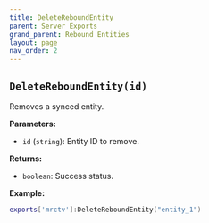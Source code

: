 ```yaml
--- 
title: DeleteReboundEntity 
parent: Server Exports 
grand_parent: Rebound Entities 
layout: page
nav_order: 2
--- 
```

## `DeleteReboundEntity(id)`

Removes a synced entity.

**Parameters:**
- `id` (`string`): Entity ID to remove.

**Returns:**
- `boolean`: Success status.

**Example:**
```lua
exports['mrctv']:DeleteReboundEntity("entity_1")
```
